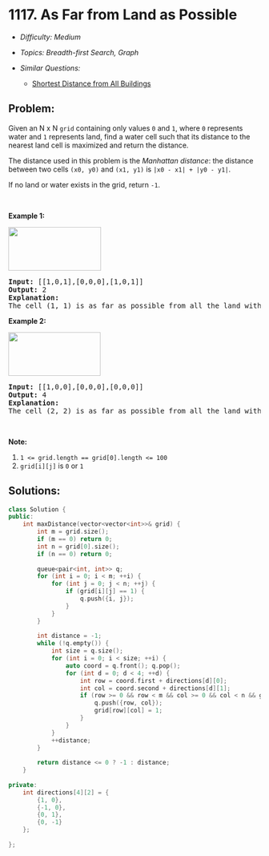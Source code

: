 # 1117. As Far from Land as Possible

* *Difficulty: Medium*

* *Topics: Breadth-first Search, Graph*

* *Similar Questions:*

  * [Shortest Distance from All Buildings](shortest-distance-from-all-buildings.md)

## Problem:

<p>Given an N x N <code>grid</code>&nbsp;containing only values <code>0</code> and <code>1</code>, where&nbsp;<code>0</code> represents water&nbsp;and <code>1</code> represents land, find a water cell such that its distance to the nearest land cell is maximized and return the distance.</p>

<p>The distance used in this problem is the <em>Manhattan distance</em>:&nbsp;the distance between two cells <code>(x0, y0)</code> and <code>(x1, y1)</code> is <code>|x0 - x1| + |y0 - y1|</code>.</p>

<p>If no land or water exists in the grid, return <code>-1</code>.</p>

<p>&nbsp;</p>

<p><strong>Example 1:</strong></p>

<p><strong><img alt="" src="https://assets.leetcode.com/uploads/2019/05/03/1336_ex1.JPG" style="width: 185px; height: 87px;" /></strong></p>

<pre>
<strong>Input: </strong><span id="example-input-1-1">[[1,0,1],[0,0,0],[1,0,1]]</span>
<strong>Output: </strong><span id="example-output-1">2</span>
<strong>Explanation: </strong>
The cell (1, 1) is as far as possible from all the land with distance 2.
</pre>

<p><strong>Example 2:</strong></p>

<p><strong><img alt="" src="https://assets.leetcode.com/uploads/2019/05/03/1336_ex2.JPG" style="width: 184px; height: 87px;" /></strong></p>

<pre>
<strong>Input: </strong><span id="example-input-2-1">[[1,0,0],[0,0,0],[0,0,0]]</span>
<strong>Output: </strong><span id="example-output-2">4</span>
<strong>Explanation: </strong>
The cell (2, 2) is as far as possible from all the land with distance 4.
</pre>

<p>&nbsp;</p>

<p><span><strong>Note:</strong></span></p>

<ol>
	<li><span><code>1 &lt;= grid.length == grid[0].length&nbsp;&lt;= 100</code></span></li>
	<li><span><code>grid[i][j]</code>&nbsp;is <code>0</code> or <code>1</code></span></li>
</ol>

## Solutions:

```c++
class Solution {
public:
    int maxDistance(vector<vector<int>>& grid) {
        int m = grid.size();
        if (m == 0) return 0;
        int n = grid[0].size();
        if (n == 0) return 0;
        
        queue<pair<int, int>> q;
        for (int i = 0; i < m; ++i) {
            for (int j = 0; j < n; ++j) {
                if (grid[i][j] == 1) {
                    q.push({i, j});
                }
            }
        }
        
        int distance = -1;
        while (!q.empty()) {
            int size = q.size();
            for (int i = 0; i < size; ++i) {
                auto coord = q.front(); q.pop();
                for (int d = 0; d < 4; ++d) {
                    int row = coord.first + directions[d][0];
                    int col = coord.second + directions[d][1];
                    if (row >= 0 && row < m && col >= 0 && col < n && grid[row][col] == 0) {
                        q.push({row, col});
                        grid[row][col] = 1;
                    }
                }          
            }
            ++distance;
        }
        
        return distance <= 0 ? -1 : distance;
    }
    
private:
    int directions[4][2] = {
        {1, 0},
        {-1, 0},
        {0, 1},
        {0, -1}
    };
    
};
```
